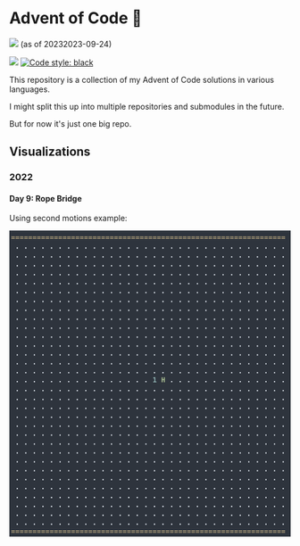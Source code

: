 # Advent of Code :christmas_tree:

![](https://img.shields.io/badge/total%20stars-134-yellow) (as of 20232023-09-24)

![](https://img.shields.io/github/repo-size/lbreede/advent-of-code?logo=GitHub)
[![Code style: black](https://img.shields.io/badge/code%20style-black-000000.svg)](https://github.com/psf/black)


This repository is a collection of my Advent of Code solutions in various languages.

I might split this up into multiple repositories and submodules in the future.

But for now it's just one big repo.

## Visualizations

### 2022

#### Day 9: Rope Bridge

Using second motions example:

![Visualization of 2022 Day 9 (Part 2)](https://raw.githubusercontent.com/lbreede/advent-of-code/main/python/2022/day/9/rope_bridge_example2.gif)
